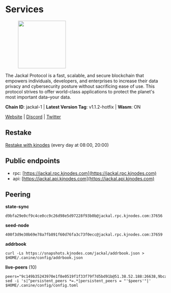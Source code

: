# Services

<figure><img src="https://raw.githubusercontent.com/kj89/testnet_manuals/main/pingpub/logos/jackal.png" width="150" alt=""><figcaption></figcaption></figure>

The Jackal Protocol is a fast, scalable, and secure blockchain that empowers  individuals, developers, and enterprises to increase their data privacy and  cybersecurity posture without sacrificing ease of use. This protocol strives  to offer world-class applications to protect the planet's most important data–your data.

**Chain ID**: jackal-1 | **Latest Version Tag**: v1.1.2-hotfix | **Wasm**: ON

[Website](https://jackalprotocol.com) | [Discord](https://discord.com/invite/5GKym3p6rj) | [Twitter](https://twitter.com/Jackal_Protocol)

## Restake

[Restake with kjnodes](https://restake.app/jackal/jklvaloper1tr3wm3mdkz0tda6t7vavqnn7fe2g4un0f67xmt) (every day at 08:00, 20:00)
## Public endpoints

* rpc: [https://jackal.rpc.kjnodes.com](https://jackal.rpc.kjnodes.com)
* api: [https://jackal.api.kjnodes.com](https://jackal.api.kjnodes.com)

## Peering

**state-sync**

```
d9bfa29e0cf9c4ce0cc9c26d98e5d97228f93b0b@jackal.rpc.kjnodes.com:37656
```

**seed-node**

```
400f3d9e30b69e78a7fb891f60d76fa3c73f0ecc@jackal.rpc.kjnodes.com:37659
```

**addrbook**
```
curl -Ls https://snapshots.kjnodes.com/jackal/addrbook.json > $HOME/.canine/config/addrbook.json
```

**live-peers** (10)
```
peers="9c149b35243970e1f8e0519f1f33f79f7d5bd91b@51.38.52.188:26638,9bcaee1ad957fa75f60a6dd9d8870e53220794a9@104.37.187.214:60756,d9bfa29e0cf9c4ce0cc9c26d98e5d97228f93b0b@65.109.88.38:37656,e08efc0b0e15e4d8eacf0f4ed5e52f6e9bdc312d@144.76.97.251:36156,72f98b8ac9af924c77f52cdc26a78e7728d4e19d@24.158.14.212:26656,68205c025ec65bf4d4183691d19d15b0a72221ec@65.108.42.185:26656,519f2b648a2a8794ac33b195f39b6d836e09f8f2@131.153.154.13:26656,039a1c4f438c1ecc2dd901e7316d16fdafadfdab@104.193.254.36:27656,f42498ca4d9e62f95115f04ae18fa5ec1c1487f1@65.108.141.109:18656,aca915dcd2087459a5d3e400b707ce1932f91401@65.108.229.102:56656"
sed -i 's|^persistent_peers *=.*|persistent_peers = "'$peers'"|' $HOME/.canine/config/config.toml
```
